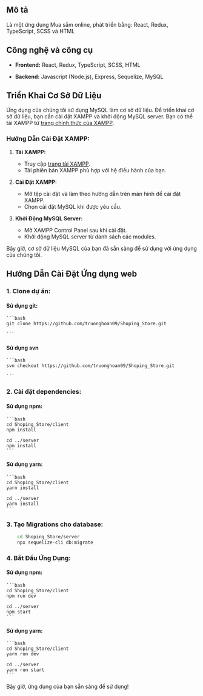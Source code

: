 ## Mô tả

Là một ứng dụng Mua sắm online, phát triển bằng: React, Redux, TypeScript, SCSS và HTML

## Công nghệ và công cụ

- **Frontend:**
    React, Redux, TypeScript, SCSS, HTML

- **Backend:**
    Javascript (Node.js), Express, Sequelize, MySQL

## Triển Khai Cơ Sở Dữ Liệu

Ứng dụng của chúng tôi sử dụng MySQL làm cơ sở dữ liệu. Để triển khai cơ sở dữ liệu, bạn cần cài đặt XAMPP và khởi động MySQL server. Bạn có thể tải XAMPP từ [trang chính thức của XAMPP](https://www.apachefriends.org/index.html).

### Hướng Dẫn Cài Đặt XAMPP:

1. **Tải XAMPP:**
   - Truy cập [trang tải XAMPP](https://www.apachefriends.org/index.html).
   - Tải phiên bản XAMPP phù hợp với hệ điều hành của bạn.

2. **Cài Đặt XAMPP:**
   - Mở tệp cài đặt và làm theo hướng dẫn trên màn hình để cài đặt XAMPP.
   - Chọn cài đặt MySQL khi được yêu cầu.

3. **Khởi Động MySQL Server:**
   - Mở XAMPP Control Panel sau khi cài đặt.
   - Khởi động MySQL server từ danh sách các modules.

Bây giờ, cơ sở dữ liệu MySQL của bạn đã sẵn sàng để sử dụng với ứng dụng của chúng tôi.

## Hướng Dẫn Cài Đặt Ứng dụng web

### 1. **Clone dự án:**
    
#### Sử dụng git: 

    ```bash
    git clone https://github.com/truonghoan09/Shoping_Store.git
    
    ```

#### Sử dụng svn

    ```bash
    svn checkout https://github.com/truonghoan09/Shoping_Store.git
    
    ```

### 2. **Cài đặt dependencies:**

#### Sử dụng npm: 

    ```bash
    cd Shoping_Store/client
    npm install

    cd ../server
    npm install
    ```

#### Sử dụng yarn: 

    ```bash
    cd Shoping_Store/client
    yarn install

    cd ../server
    yarn install
    ```

### 3. **Tạo Migrations cho database:**

```bash
    cd Shoping_Store/server
    npx sequelize-cli db:migrate
```

### 4. **Bắt Đầu Ứng Dụng:**

#### Sử dụng npm: 

    ```bash
    cd Shoping_Store/client
    npm run dev

    cd ../server
    npm start
    ```

#### Sử dụng yarn: 

    ```bash
    cd Shoping_Store/client
    yarn run dev

    cd ../server
    yarn run start
    ```
Bây giờ, ứng dụng của bạn sẵn sàng để sử dụng!